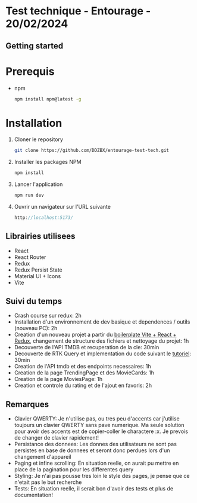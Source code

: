 # Test technique - Entourage - 20/02/2024

## Getting started

# Prerequis

- npm
  ```sh
  npm install npm@latest -g
  ```

# Installation

1. Cloner le repository
   ```sh
   git clone https://github.com/DDZBX/entourage-test-tech.git
   ```
2. Installer les packages NPM
   ```sh
   npm install
   ```
3. Lancer l'application
   ```sh
   npm run dev
   ```
4. Ouvrir un navigateur sur l'URL suivante
   ```js
   http://localhost:5173/
   ```

## Librairies utilisees

- React
- React Router
- Redux
- Redux Persist State
- Material UI + Icons
- Vite

## Suivi du temps

- Crash course sur redux: 2h
- Installation d'un environnement de dev basique et dependences / outils (nouveau PC): 2h
- Creation d'un nouveau projet a partir du [boilerplate Vite + React + Redux](https://github.com/reduxjs/redux-templates), changement de structure des fichiers et nettoyage du projet: 1h
- Decouverte de l'API TMDB et recuperation de la cle: 30min
- Decouverte de RTK Query et implementation du code suivant le [tutoriel](https://redux-toolkit.js.org/tutorials/rtk-query): 30min
- Creation de l'API tmdb et des endpoints necessaires: 1h
- Creation de la page TrendingPage et des MovieCards: 1h
- Creation de la page MoviesPage: 1h
- Creation et controle du rating et de l'ajout en favoris: 2h

## Remarques

- Clavier QWERTY: Je n'utilise pas, ou tres peu d'accents car j'utilise toujours un clavier QWERTY sans pave numerique. Ma seule solution pour avoir des accents est de copier-coller le charactere :x. Je prevois de changer de clavier rapidement!
- Persistance des donnees: Les donnes des utilisateurs ne sont pas persistes en base de donnees et seront donc perdues lors d'un changement d'appareil
- Paging et infine scrolling: En situation reelle, on aurait pu mettre en place de la pagination pour les differentes query
- Styling: Je n'ai pas pousse tres loin le style des pages, je pense que ce n'etait pas le but recherche
- Tests: En situation reelle, il serait bon d'avoir des tests et plus de documentation!
